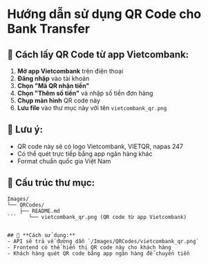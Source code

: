 # Hướng dẫn sử dụng QR Code cho Bank Transfer

## 📱 **Cách lấy QR Code từ app Vietcombank:**

1. **Mở app Vietcombank** trên điện thoại
2. **Đăng nhập** vào tài khoản
3. **Chọn "Mã QR nhận tiền"**
4. **Chọn "Thêm số tiền"** và nhập số tiền đơn hàng
5. **Chụp màn hình** QR code này
6. **Lưu file** vào thư mục này với tên `vietcombank_qr.png`

## 🎯 **Lưu ý:**
- QR code này sẽ có logo Vietcombank, VIETQR, napas 247
- Có thể quét trực tiếp bằng app ngân hàng khác
- Format chuẩn quốc gia Việt Nam

## 📁 **Cấu trúc thư mục:**
```
Images/
└── QRCodes/
    ├── README.md
```    └── vietcombank_qr.png (QR code từ app Vietcombank)


## 🔄 **Cách sử dụng:**
- API sẽ trả về đường dẫn `/Images/QRCodes/vietcombank_qr.png`
- Frontend có thể hiển thị QR code này cho khách hàng
- Khách hàng quét QR code bằng app ngân hàng để chuyển tiền

